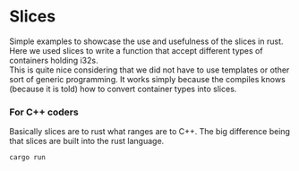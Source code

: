 # Slices

Simple examples to showcase the use and usefulness of the slices in rust.  
Here we used slices to write a function that accept different types of containers holding i32s.  
This is quite nice considering that we did not have to use templates or other sort of generic programming.
It works simply because the compiles knows (because it is told) how to convert container types into slices. 

### For C++ coders
Basically slices are to rust what ranges are to C++. 
The big difference being that slices are built into the rust language.

```bash
cargo run 
```

